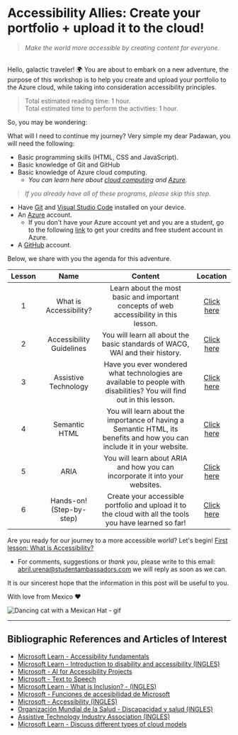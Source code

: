 # Accessibility Allies: Create your portfolio + upload it to the cloud!
> _Make the world more accessible by creating content for everyone._

<br/>
Hello, galactic traveler! 🌍 You are about to embark on a new adventure, the purpose of this workshop is to help you create and upload your portfolio to the Azure cloud, while taking into consideration accessibility principles.

<br/>

> Total estimated reading time: 1 hour.<br/>Total estimated time to perform the activities: 1 hour.

So, you may be wondering:  

What will I need to continue my journey? Very simple my dear Padawan, you will need the following:
- Basic programming skills (HTML, CSS and JavaScript).
- Basic knowledge of Git and GitHub
- Basic knowledge of Azure cloud computing.
    -  _You can learn here about [cloud computing](https://docs.microsoft.com/en-us/learn/modules/intro-to-azure-fundamentals/what-is-cloud-computing?ns-enrollment-type=LearningPath&ns-enrollment-id=learn.az-900-describe-cloud-concepts) and [Azure](https://docs.microsoft.com/en-us/learn/modules/intro-to-azure-fundamentals/what-is-microsoft-azure?ns-enrollment-type=LearningPath&ns-enrollment-id=learn.az-900-describe-cloud-concepts)._
> *If you already have all of these programs, please skip this step.*
- Have [Git](https://git-scm.com/) and [Visual Studio Code](https://code.visualstudio.com/) installed on your device.
- An [Azure](https://azure.microsoft.com/en-us/free/) account.
    - If you don't have your Azure account yet and you are a student, go to the following [link](https://azure.microsoft.com/es-mx/free/students/) to get your credits and free student account in Azure. 
- A [GitHub](https://github.com) account.

Below, we share with you the agenda for this adventure.

| Lesson        | Name         | Content | Location  |
| :-------------: |:-------------:| :-----:| :-----: |
| 1     |What is Accessibility? |  Learn about the most basic and important concepts of web accessibility in this lesson. | [Click here](./a11y/A11y.md) |
| 2      | Accessibility Guidelines  |  You will learn all about the basic standards of WACG, WAI and their history. | [Click here](./a11y/Guide.md)  |
| 3 |  Assistive Technology  | Have you ever wondered what technologies are available to people with disabilities? You will find out in this lesson. | [Click here](./a11y/AssistiveTech.md)  |
| 4 | Semantic HTML | You will learn about the importance of having a Semantic HTML, its benefits and how you can include it in your website. | [Click here](./a11y/SemanticHTML.md)  |
| 5 | ARIA | You will learn about ARIA and how you can incorporate it into your websites. | [Click here](./a11y/Aria.md)  |
| 6 | Hands-on! (Step-by-step) | Create your accessible portfolio and upload it to the cloud with all the tools you have learned so far! | [Click here](./a11y/HandsOn.md)  |

Are you ready for our journey to a more accessible world? Let's begin! [First lesson: What is Accessibility?](./a11y/A11y.md) 

- For comments, suggestions or _thank you_, please write to this email: abril.urena@studentambassadors.com we will reply as soon as we can.

It is our sincerest hope that the information in this post will be useful to you. 

With love from Mexico ♥️

![Dancing cat with a Mexican Hat - gif](https://media.giphy.com/media/TN0kjxBsz3iXm/giphy.gif)

---
## Bibliographic References and Articles of Interest
- [Microsoft Learn - Accessibility fundamentals](https://docs.microsoft.com/en-us/learn/paths/accessibility-fundamentals/)
- [Microsoft Learn - Introduction to disability and accessibility (INGLES)](https://docs.microsoft.com/en-us/learn/modules/intro-accessibility-disability/00-what-is-accessibility)
- [Microsoft - AI for Accessibility Projects](https://www.microsoft.com/en-us/ai/ai-for-accessibility-projects)
- [Microsoft - Text to Speech](https://azure.microsoft.com/es-mx/services/cognitive-services/text-to-speech/#overview)
- [Microsoft Learn - What is Inclusion? - (INGLES)](https://docs.microsoft.com/en-us/learn/modules/intro-accessibility-disability/02-what-is-inclusion)
- [Microsoft - Funciones de accesibilidad de Microsoft](https://www.microsoft.com/es-mx/accessibility/features?rtc=1&activetab=pivot_1:primaryr2)
- [Microsoft - Accessibility (INGLES)](https://www.microsoft.com/en-us/accessibility)
- [Organización Mundial de la Salud - Discapacidad y salud (INGLES)](https://www.who.int/news-room/fact-sheets/detail/disability-and-health)
- [Assistive Technology Industry Association (INGLES)](https://www.atia.org/at-resources/what-is-at/#what-is-assistive-technology)
- [Microsoft Learn - Discuss different types of cloud models](https://docs.microsoft.com/en-us/learn/modules/fundamental-azure-concepts/types-of-cloud-computing)